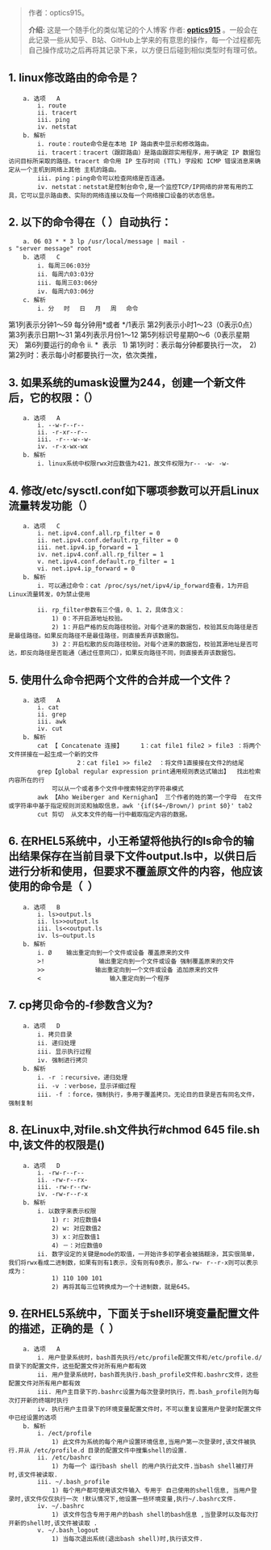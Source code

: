 > 作者：optics915。
>
> **介绍:** 这是一个随手化的类似笔记的个人博客 作者: **[optics915](https://optics915.gitee.io/docsify-blog)** 。一般会在此记录一些从知乎、B站、GitHub上学来的有意思的操作，每一个过程都先自己操作成功之后再将其记录下来，以方便日后碰到相似类型时有理可依。
    
## 1. linux修改路由的命令是？
		a. 选项	A
			i. route
			ii. tracert
			iii. ping
			iv. netstat
		b. 解析
			i. route：route命令是在本地 IP 路由表中显示和修改路由。
			ii. tracert：tracert（跟踪路由）是路由跟踪实用程序，用于确定 IP 数据包访问目标所采取的路径。tracert 命令用 IP 生存时间 (TTL) 字段和 ICMP 错误消息来确定从一个主机到网络上其他 主机的路由。  
			iii. ping：ping命令可以检查网络是否连通。
			iv. netstat：netstat是控制台命令,是一个监控TCP/IP网络的非常有用的工具，它可以显示路由表、实际的网络连接以及每一个网络接口设备的状态信息。
## 2. 以下的命令得在（ ）自动执行： 
		a. 06 03 * * 3 lp /usr/local/message | mail -s "server message" root
		b. 选项	C
			i. 每周三06:03分
			ii. 每周六03:03分
			iii. 每周三03:06分
			iv. 每周六03:06分
		c. 解析 
			i. 分　 时　 日　 月　 周　 命令
第1列表示分钟1～59 每分钟用*或者 */1表示
第2列表示小时1～23（0表示0点）
第3列表示日期1～31
第4列表示月份1～12
第5列标识号星期0～6（0表示星期天）
第6列要运行的命令
			ii. *  表示  
				1) 第1列时：表示每分钟都要执行一次， 
				2) 第2列时：表示每小时都要执行一次，依次类推，
## 3. 如果系统的umask设置为244，创建一个新文件后，它的权限：（）
		a. 选项	A
			i. --w-r--r--
			ii. -r-xr--r--
			iii. -r---w--w-
			iv. -r-x-wx-wx
		b. 解析
			i. linux系统中权限rwx对应数值为421，故文件权限为r-- -w- -w-
## 4. 修改/etc/sysctl.conf如下哪项参数可以开启Linux流量转发功能（）
		a. 选项	C
			i. net.ipv4.conf.all.rp_filter = 0
			ii. net.ipv4.conf.default.rp_filter = 0
			iii. net.ipv4.ip_forward = 1
			iv. net.ipv4.conf.all.rp_filter = 1
			v. net.ipv4.conf.default.rp_filter = 1
			vi. net.ipv4.ip_forward = 0
		b. 解析
			i. 可以通过命令：cat /proc/sys/net/ipv4/ip_forward查看，1为开启Linux流量转发，0为禁止使用 

			ii. rp_filter参数有三个值，0、1、2，具体含义： 
				1) 0：不开启源地址校验。 
				2) 1：开启严格的反向路径校验。对每个进来的数据包，校验其反向路径是否是最佳路径。如果反向路径不是最佳路径，则直接丢弃该数据包。 
				3) 2：开启松散的反向路径校验。对每个进来的数据包，校验其源地址是否可达，即反向路径是否能通（通过任意网口），如果反向路径不同，则直接丢弃该数据包。
## 5. 使用什么命令把两个文件的合并成一个文件？
		a. 选项	A
			i. cat
			ii. grep
			iii. awk
			iv. cut
		b. 解析
			cat 【 Concatenate 连接】	  1：cat file1 file2 > file3 ：将两个文件拼接在一起生成一个新的文件
				       2：cat file1 >> file2  ：将文件1直接接在文件2的结尾
			grep【global regular expression print通用规则表达式输出】	找出检索内容所在的行
				可以从一个或者多个文件中搜索特定的字符串模式
			awk 【Aho Weiberger and Kernighan】 三个作者的姓的第一个字母 	在文件或字符串中基于指定规则浏览和抽取信息，awk '{if($4~/Brown/) print $0}' tab2
			cut 剪切	从文本文件的每一行中截取指定内容的数据。
## 6. 在RHEL5系统中，小王希望将他执行的ls命令的输出结果保存在当前目录下文件output.ls中，以供日后进行分析和使用，但要求不覆盖原文件的内容，他应该使用的命令是（  ）
		a. 选项	B
			i. ls>output.ls
			ii. ls>>output.ls
			iii. ls<<output.ls
			iv. ls—output.ls
		b. 解析
			i. Ø 	输出重定向到一个文件或设备 覆盖原来的文件
			>!             	 输出重定向到一个文件或设备 强制覆盖原来的文件
			>>             	输出重定向到一个文件或设备 追加原来的文件
			<               	输入重定向到一个程序 
## 7. cp拷贝命令的-f参数含义为?
		a. 选项	D
			i. 拷贝目录
			ii. 递归处理
			iii. 显示执行过程
			iv. 强制进行拷贝
		b. 解析
			i. -r ：recursive，递归处理
			ii. -v ：verbose，显示详细过程
			iii. -f ：force，强制执行，多用于覆盖拷贝。无论目的目录是否有同名文件，强制复制
## 8. 在Linux中,对file.sh文件执行#chmod 645 file.sh中,该文件的权限是()
		a. 选项	D
			i. -rw-r--r--
			ii. -rw-r--rx-
			iii. -rw-r--rw-
			iv. -rw-r--r-x
		b. 解析
			i. 以数字来表示权限
				1) r: 对应数值4 
				2) w: 对应数值2 
				3) x：对应数值1 
				4) －：对应数值0 
			ii. 数字设定的关键是mode的取值，一开始许多初学者会被搞糊涂，其实很简单，我们将rwx看成二进制数，如果有则有1表示，没有则有0表示，那么-rw- r--r-x则可以表示成为： 
				1) 110 100 101 
				2) 再将其每三位转换成为一个十进制数，就是645。
## 9. 在RHEL5系统中，下面关于shell环境变量配置文件的描述，正确的是（  ）
		a. 选项	A
			i. 用户登录系统时，bash首先执行/etc/profile配置文件和/etc/profile.d/目录下的配置文件，这些配置文件对所有用户都有效
			ii. 用户登录系统时，bash首先执行.bash_profile文件和.bashrc文件，这些配置文件对所有用户都有效
			iii. 用户主目录下的.bashrc设置为每次登录时执行，而.bash_profile则为每次打开新的终端时执行
			iv. 执行用户主目录下的环境变量配置文件时，不可以重复设置用户登录时配置文件中已经设置的选项
		b. 解析
			i. /ect/profile 
				1) 此文件为系统的每个用户设置环境信息,当用户第一次登录时,该文件被执行.并从 /etc/profile.d 目录的配置文件中搜集shell的设置.
			ii. /etc/bashrc 
				1) 为每一个 运行bash shell 的用户执行此文件.当bash shell被打开时,该文件被读取.
			iii. ~/.bash_profile 
				1) 每个用户都可使用该文件输入 专用于 自己使用的shell信息, 当用户登录时,该文件仅仅执行一次 !默认情况下,他设置一些环境变量,执行~/.bashrc文件.
			iv. ~/.bashrc 
				1) 该文件包含专用于用户的bash shell的bash信息 ,当登录时以及每次打开新的shell时,该文件被读取 .
			v. ~/.bash_logout 
				1) 当每次退出系统(退出bash shell)时,执行该文件.
